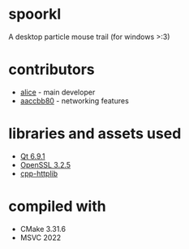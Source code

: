 # spoorkl
A desktop particle mouse trail (for windows >:3)

# contributors
- [alice](https://github.com/la-creatura) - main developer
- [aaccbb80](https://github.com/AACCBB80) - networking features

# libraries and assets used
- [Qt 6.9.1](https://github.com/qt/qtbase)
- [OpenSSL 3.2.5](https://github.com/openssl/openssl)
- [cpp-httplib](https://github.com/yhirose/cpp-httplib)

# compiled with
- CMake 3.31.6
- MSVC 2022

